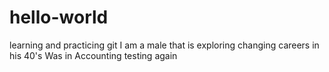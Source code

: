 # hello-world
learning and practicing git 
I am a male that is exploring changing careers in his 40's
Was in Accounting
testing again
